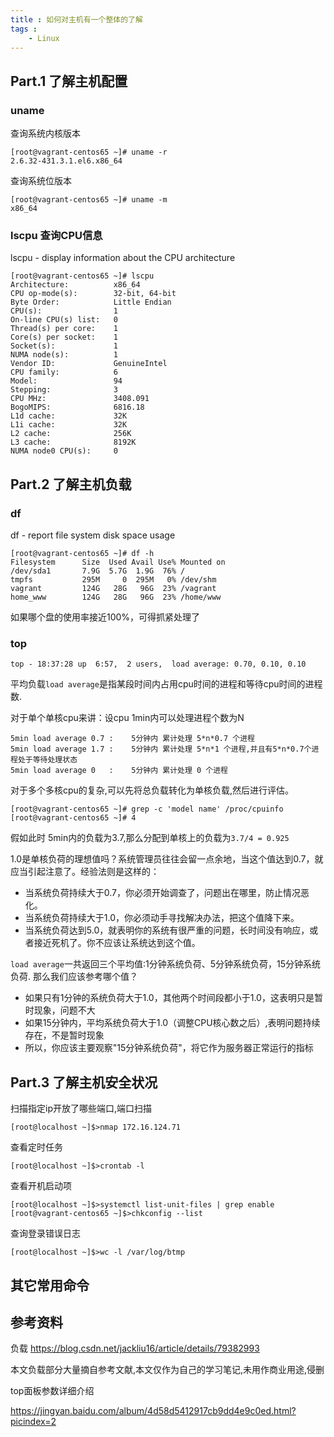 ```yaml
---
title : 如何对主机有一个整体的了解
tags : 
	- Linux
---
```


## Part.1 了解主机配置

### uname

查询系统内核版本
	
	[root@vagrant-centos65 ~]# uname -r
	2.6.32-431.3.1.el6.x86_64
	
查询系统位版本
	
	[root@vagrant-centos65 ~]# uname -m
	x86_64

### lscpu 查询CPU信息

lscpu - display information about the CPU architecture

	[root@vagrant-centos65 ~]# lscpu
	Architecture:          x86_64
	CPU op-mode(s):        32-bit, 64-bit
	Byte Order:            Little Endian
	CPU(s):                1
	On-line CPU(s) list:   0
	Thread(s) per core:    1
	Core(s) per socket:    1
	Socket(s):             1
	NUMA node(s):          1
	Vendor ID:             GenuineIntel
	CPU family:            6
	Model:                 94
	Stepping:              3
	CPU MHz:               3408.091
	BogoMIPS:              6816.18
	L1d cache:             32K
	L1i cache:             32K
	L2 cache:              256K
	L3 cache:              8192K
	NUMA node0 CPU(s):     0

## Part.2 了解主机负载

### df

df - report file system disk space usage

	[root@vagrant-centos65 ~]# df -h
	Filesystem      Size  Used Avail Use% Mounted on
	/dev/sda1       7.9G  5.7G  1.9G  76% /
	tmpfs           295M     0  295M   0% /dev/shm
	vagrant         124G   28G   96G  23% /vagrant
	home_www        124G   28G   96G  23% /home/www

如果哪个盘的使用率接近100%，可得抓紧处理了

### top

	top - 18:37:28 up  6:57,  2 users,  load average: 0.70, 0.10, 0.10


平均负载`load average`是指某段时间内占用cpu时间的进程和等待cpu时间的进程数.
	
对于单个单核cpu来讲：设cpu 1min内可以处理进程个数为N

    5min load average 0.7 :    5分钟内 累计处理 5*n*0.7 个进程  
    5min load average 1.7 :    5分钟内 累计处理 5*n*1 个进程,并且有5*n*0.7个进程处于等待处理状态 
    5min load average 0   :    5分钟内 累计处理 0 个进程

对于多个多核cpu的复杂,可以先将总负载转化为单核负载,然后进行评估。

    [root@vagrant-centos65 ~]# grep -c 'model name' /proc/cpuinfo
    [root@vagrant-centos65 ~]# 4

假如此时 5min内的负载为3.7,那么分配到单核上的负载为`3.7/4 = 0.925`

1.0是单核负荷的理想值吗？系统管理员往往会留一点余地，当这个值达到0.7，就应当引起注意了。经验法则是这样的：

- 当系统负荷持续大于0.7，你必须开始调查了，问题出在哪里，防止情况恶化。
- 当系统负荷持续大于1.0，你必须动手寻找解决办法，把这个值降下来。
- 当系统负荷达到5.0，就表明你的系统有很严重的问题，长时间没有响应，或者接近死机了。你不应该让系统达到这个值。

`load average`一共返回三个平均值:1分钟系统负荷、5分钟系统负荷，15分钟系统负荷. 那么我们应该参考哪个值？

- 如果只有1分钟的系统负荷大于1.0，其他两个时间段都小于1.0，这表明只是暂时现象，问题不大
- 如果15分钟内，平均系统负荷大于1.0（调整CPU核心数之后）,表明问题持续存在，不是暂时现象
- 所以，你应该主要观察"15分钟系统负荷"，将它作为服务器正常运行的指标


## Part.3 了解主机安全状况

扫描指定ip开放了哪些端口,端口扫描

	[root@localhost ~]$>nmap 172.16.124.71   

查看定时任务

	[root@localhost ~]$>crontab -l
	
查看开机启动项
	
	[root@localhost ~]$>systemctl list-unit-files | grep enable
	[root@vagrant-centos65 ~]$>chkconfig --list	

查询登录错误日志

	[root@localhost ~]$>wc -l /var/log/btmp

## 其它常用命令

## 参考资料

负载 https://blog.csdn.net/jackliu16/article/details/79382993

本文负载部分大量摘自参考文献,本文仅作为自己的学习笔记,未用作商业用途,侵删

top面板参数详细介绍

https://jingyan.baidu.com/album/4d58d5412917cb9dd4e9c0ed.html?picindex=2

